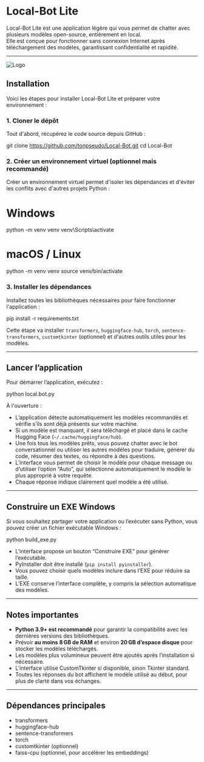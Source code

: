 # Local-Bot Lite

Local-Bot Lite est une application légère qui vous permet de chatter avec plusieurs modèles open-source, entièrement en local.  
Elle est conçue pour fonctionner sans connexion Internet après téléchargement des modèles, garantissant confidentialité et rapidité.

---

![Logo](images/screenshot.png)


## Installation

Voici les étapes pour installer Local-Bot Lite et préparer votre environnement :

### 1. Cloner le dépôt

Tout d'abord, récupérez le code source depuis GitHub :

git clone https://github.com/tonpseudo/Local-Bot.git
cd Local-Bot

### 2. Créer un environnement virtuel (optionnel mais recommandé)

Créer un environnement virtuel permet d'isoler les dépendances et d'éviter les conflits avec d'autres projets Python :

# Windows
python -m venv venv
venv\Scripts\activate

# macOS / Linux
python -m venv venv
source venv/bin/activate

### 3. Installer les dépendances

Installez toutes les bibliothèques nécessaires pour faire fonctionner l'application :

pip install -r requirements.txt

Cette étape va installer `transformers`, `huggingface-hub`, `torch`, `sentence-transformers`, `customtkinter` (optionnel) et d'autres outils utiles pour les modèles.

---

## Lancer l’application

Pour démarrer l’application, exécutez :

python local.bot.py

À l'ouverture :

- L’application détecte automatiquement les modèles recommandés et vérifie s’ils sont déjà présents sur votre machine.  
- Si un modèle est manquant, il sera téléchargé et placé dans le cache Hugging Face (`~/.cache/huggingface/hub`).  
- Une fois tous les modèles prêts, vous pouvez chatter avec le bot conversationnel ou utiliser les autres modèles pour traduire, générer du code, résumer des textes, ou répondre à des questions.  
- L’interface vous permet de choisir le modèle pour chaque message ou d’utiliser l’option “Auto”, qui sélectionne automatiquement le modèle le plus approprié à votre requête.  
- Chaque réponse indique clairement quel modèle a été utilisé.

---

## Construire un EXE Windows

Si vous souhaitez partager votre application ou l’exécuter sans Python, vous pouvez créer un fichier exécutable Windows :

python build_exe.py

- L’interface propose un bouton “Construire EXE” pour générer l’exécutable.  
- PyInstaller doit être installé (`pip install pyinstaller`).  
- Vous pouvez choisir quels modèles inclure dans l’EXE pour réduire sa taille.  
- L’EXE conserve l’interface complète, y compris la sélection automatique des modèles.

---

## Notes importantes

- **Python 3.9+ est recommandé** pour garantir la compatibilité avec les dernières versions des bibliothèques.  
- Prévoir **au moins 8 GB de RAM** et environ **20 GB d’espace disque** pour stocker les modèles téléchargés.  
- Les modèles plus volumineux peuvent être ajoutés après l’installation si nécessaire.  
- L’interface utilise CustomTkinter si disponible, sinon Tkinter standard.  
- Toutes les réponses du bot affichent le modèle utilisé au début, pour plus de clarté dans vos échanges.  

---

## Dépendances principales

- transformers  
- huggingface-hub  
- sentence-transformers  
- torch  
- customtkinter (optionnel)  
- faiss-cpu (optionnel, pour accélérer les embeddings)

